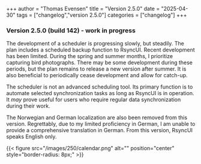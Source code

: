 +++
author = "Thomas Evensen"
title = "Version 2.5.0"
date = "2025-04-30"
tags = ["changelog","version 2.5.0"]
categories = ["changelog"]
+++

### Version 2.5.0 (build 142) - work in progress

The development of a scheduler is progressing slowly, but steadily. The plan includes a scheduled backup function to RsyncUI. Recent development has been limited. During the spring and summer months, I prioritize capturing bird photographs. There may be some development during these periods, but the plan remains to release a new version after summer. It is also beneficial to periodically cease development and allow for catch-up. 

The scheduler is not an advanced scheduling tool. Its primary function is to automate selected synchronization tasks as long as RsyncUI is in operation. It *may* prove useful for users who require regular data synchronization during their work.

The Norwegian and German localization are also been removed from this version. Regrettably, due to my limited proficiency in German, I am unable to provide a comprehensive translation in German. From this version, RsyncUI speaks English only. 

{{< figure src="/images/250/calendar.png" alt="" position="center" style="border-radius: 8px;" >}}
